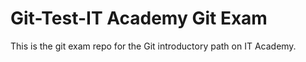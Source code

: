 # Git-Test-IT Academy Git Exam

This is the git exam repo for the Git introductory path on IT Academy.
